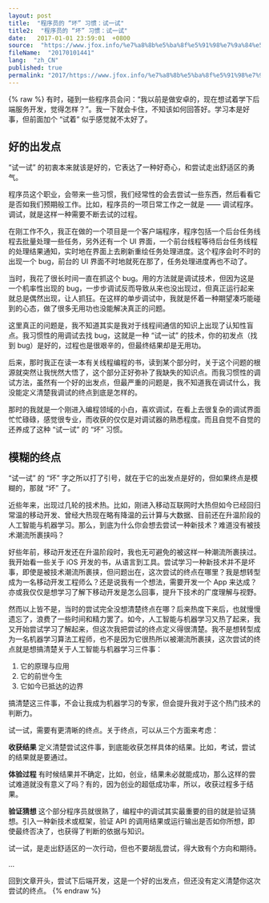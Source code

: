 ```yaml
---
layout: post
title:  "程序员的 “坏” 习惯：试一试"
title2:  "程序员的 “坏” 习惯：试一试"
date:   2017-01-01 23:59:01  +0800
source:  "https://www.jfox.info/%e7%a8%8b%e5%ba%8f%e5%91%98%e7%9a%84%e5%9d%8f%e4%b9%a0%e6%83%af%e8%af%95%e4%b8%80%e8%af%95.html"
fileName:  "20170101441"
lang:  "zh_CN"
published: true
permalink: "2017/https://www.jfox.info/%e7%a8%8b%e5%ba%8f%e5%91%98%e7%9a%84%e5%9d%8f%e4%b9%a0%e6%83%af%e8%af%95%e4%b8%80%e8%af%95.html"
---
```

{% raw %}
有时，碰到一些程序员会问：“我以前是做安卓的，现在想试着学下后端服务开发，觉得怎样？”。我一下就会卡住，不知该如何回答好。学习本是好事，但前面加个 “试着” 似乎感觉就不太好了。

## 好的出发点

“试一试” 的初衷本来就该是好的，它表达了一种好奇心，和尝试走出舒适区的勇气。

程序员这个职业，会带来一些习惯，我们经常性的会去尝试一些东西，然后看看它是否如我们预期般工作。比如，程序员的一项日常工作之一就是 —— 调试程序。调试，就是这样一种需要不断去试的过程。

在刚工作不久，我正在做的一个项目是一个客户端程序，程序包括一个后台任务线程去批量处理一些任务，另外还有一个 UI 界面，一个前台线程等待后台任务线程的处理结果通知，实时地在界面上去刷新重绘任务处理进度。这个程序会时不时的出现一个 bug，前台的 UI 界面不时地就死在那了，任务处理进度再也不动了。

当时，我花了很长时间一直在抓这个 bug。用的方法就是调试技术，但因为这是一个机率性出现的 bug，一步步调试反而导致从来也没出现过，但真正运行起来就总是偶然出现，让人抓狂。在这样的单步调试中，我就是怀着一种期望凑巧能碰到的心态，做了很多无用功也没能解决真正的问题。

这里真正的问题是，我不知道其实是我对于线程间通信的知识上出现了认知性盲点。我习惯性的用调试去找 bug，这就是一种 “试一试” 的技术，你的初发点（找到 bug）是好的，过程也是很艰辛的，但最终结果却是无用功。

后来，那时我正在读一本有关线程编程的书，读到某个部分时，关于这个问题的根源就突然让我恍然大悟了，这个部分正好弥补了我缺失的知识点。而我习惯性的调试方法，虽然有一个好的出发点，但最严重的问题是，我不知道我在调试什么，我没能定义清楚我调试的终点到底是怎样的。

那时的我就是一个刚进入编程领域的小白，喜欢调试，在看上去很复杂的调试界面忙忙碌碌，感觉很专业，而收获的仅仅是对调试器的熟悉程度。而且自觉不自觉的还养成了这种 “试一试” 的 “坏” 习惯。

## 模糊的终点

“试一试” 的 “坏” 字之所以打了引号，就在于它的出发点是好的，但如果终点是模糊的，那就 “坏” 了。

近些年来，出现过几轮的技术热。比如，刚进入移动互联网时大热但如今已经回归常温的移动开发、曾经大热现在略有降温的云计算与大数据、目前还在升温阶段的人工智能与机器学习。那么，到底为什么你会想去尝试一种新技术？难道没有被技术潮流所裹挟吗？

好些年前，移动开发还在升温阶段时，我也无可避免的被这样一种潮流所裹挟过。我开始看一些关于 iOS 开发的书，从语言到工具。尝试学习一种新技术并不是坏事，即使是被技术潮流所裹挟，但问题出在，这次尝试的终点在哪里？我是想转型成为一名移动开发工程师么？还是说我有一个想法，需要开发一个 App 来达成？亦或我仅仅是想学习了解下移动开发是怎么回事，提升下技术的广度理解与视野。

然而以上皆不是，当时的尝试完全没想清楚终点在哪？后来热度下来后，也就慢慢遗忘了，浪费了一些时间和精力罢了。如今，人工智能与机器学习又热了起来，我又开始尝试学习了解起来，但这次我把尝试的终点定义得很清楚。我不是想转型成为一名机器学习算法工程师，也不是因为它很热所以被潮流所裹挟，这次尝试的终点就是想搞清楚关于人工智能与机器学习三件事：

1. 它的原理与应用
2. 它的前世今生
3. 它如今已抵达的边界

搞清楚这三件事，不会让我成为机器学习的专家，但会提升我对于这个热门技术的判断力。

试一试，需要有更清晰的终点。关于终点，可以从三个方面来考虑：

**收获结果**
定义清楚尝试这件事，到底能收获怎样具体的结果。比如，考试，尝试的结果就是要通过。

**体验过程**
有时候结果并不确定，比如，创业，结果未必就能成功，那么这样的尝试难道就没有意义了吗？有的，因为创业的超低成功率，所以，收获过程多于结果。

**验证猜想**
这个部分程序员就很熟了，编程中的调试其实最重要的目的就是验证猜想。引入一种新技术或框架，验证 API 的调用结果或运行输出是否如你所想，即使最终否决了，也获得了判断的依据与知识。

试一试，是走出舒适区的一次行动，但也不要胡乱尝试，得大致有个方向和期待。

…

回到文章开头，尝试下后端开发，这是一个好的出发点，但还没有定义清楚你这次尝试的终点。
{% endraw %}
